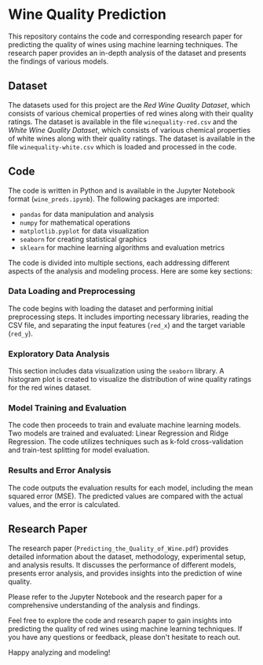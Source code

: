 # Wine Quality Prediction

This repository contains the code and corresponding research paper for predicting the quality of wines using machine learning techniques. The research paper provides an in-depth analysis of the dataset and presents the findings of various models.

## Dataset
The datasets used for this project are the *Red Wine Quality Dataset*, which consists of various chemical properties of red wines along with their quality ratings. The dataset is available in the file `winequality-red.csv` and the *White Wine Quality Dataset*, which consists of various chemical properties of white wines along with their quality ratings. The dataset is available in the file `winequality-white.csv` which is loaded and processed in the code.

## Code
The code is written in Python and is available in the Jupyter Notebook format (`wine_preds.ipynb`). The following packages are imported:

- `pandas` for data manipulation and analysis
- `numpy` for mathematical operations
- `matplotlib.pyplot` for data visualization
- `seaborn` for creating statistical graphics
- `sklearn` for machine learning algorithms and evaluation metrics

The code is divided into multiple sections, each addressing different aspects of the analysis and modeling process. Here are some key sections:

### Data Loading and Preprocessing
The code begins with loading the dataset and performing initial preprocessing steps. It includes importing necessary libraries, reading the CSV file, and separating the input features (`red_x`) and the target variable (`red_y`).

### Exploratory Data Analysis
This section includes data visualization using the `seaborn` library. A histogram plot is created to visualize the distribution of wine quality ratings for the red wines dataset.

### Model Training and Evaluation
The code then proceeds to train and evaluate machine learning models. Two models are trained and evaluated: Linear Regression and Ridge Regression. The code utilizes techniques such as k-fold cross-validation and train-test splitting for model evaluation.

### Results and Error Analysis
The code outputs the evaluation results for each model, including the mean squared error (MSE). The predicted values are compared with the actual values, and the error is calculated.

## Research Paper
The research paper (`Predicting_the_Quality_of_Wine.pdf`) provides detailed information about the dataset, methodology, experimental setup, and analysis results. It discusses the performance of different models, presents error analysis, and provides insights into the prediction of wine quality.

Please refer to the Jupyter Notebook and the research paper for a comprehensive understanding of the analysis and findings.

Feel free to explore the code and research paper to gain insights into predicting the quality of red wines using machine learning techniques. If you have any questions or feedback, please don't hesitate to reach out.

Happy analyzing and modeling!

